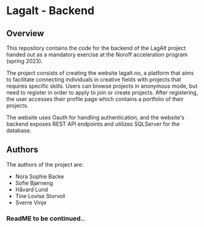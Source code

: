 # Lagalt - Backend
## Overview
This repository contains the code for the backend of the LagAlt project handed out as a mandatory exercise at the Noroff acceleration program (spring 2023).

The project consists of creating the website lagalt.no, a platform that aims to facilitate connecting individuals in creative fields with projects that requires specific skills. Users can browse projects in anonymous mode, but need to register in order to apply to join or create projects. After registering, the user accesses their profile page which contains a portfolio of their projects.

The website uses Oauth for handling authentication, and the website's backend exposes REST API endpoints and utilizes SQLServer for the database. 

## Authors
The authors of the project are:
* Nora Sophie Backe
* Sofie Bjørneng
* Håvard Lund
* Tine Lovise Storvoll
* Sverre Vinje

### ReadME to be continued..
